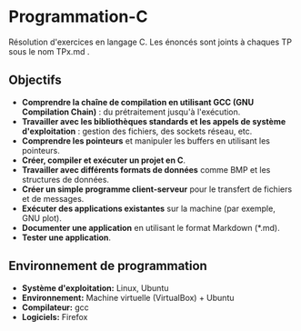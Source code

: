 # Programmation-C

Résolution d'exercices en langage C. Les énoncés sont joints à chaques TP sous le nom TPx.md .
## Objectifs
- **Comprendre la chaîne de compilation en utilisant GCC (GNU Compilation Chain)** : du prétraitement jusqu'à l'exécution.
- **Travailler avec les bibliothèques standards et les appels de système d'exploitation** : gestion des fichiers, des sockets réseau, etc.
- **Comprendre les pointeurs** et manipuler les buffers en utilisant les pointeurs.
- **Créer, compiler et exécuter un projet en C**.
- **Travailler avec différents formats de données** comme BMP et les structures de données.
- **Créer un simple programme client-serveur** pour le transfert de fichiers et de messages.
- **Exécuter des applications existantes** sur la machine (par exemple, GNU plot).
- **Documenter une application** en utilisant le format Markdown (*.md).
- **Tester une application**.


## Environnement de programmation
- **Système d'exploitation:** Linux, Ubuntu
- **Environnement:** Machine virtuelle (VirtualBox) + Ubuntu
- **Compilateur:** gcc
- **Logiciels:** Firefox

